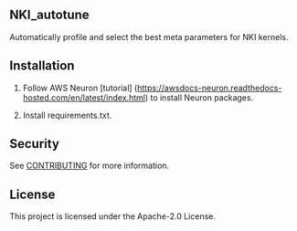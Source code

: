 ## NKI_autotune
Automatically profile and select the best meta parameters for NKI kernels.

## Installation
1. Follow AWS Neuron [tutorial] (https://awsdocs-neuron.readthedocs-hosted.com/en/latest/index.html) to install Neuron packages.

2. Install requirements.txt.

## Security

See [CONTRIBUTING](CONTRIBUTING.md#security-issue-notifications) for more information.

## License

This project is licensed under the Apache-2.0 License.

